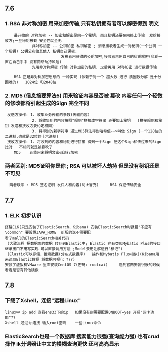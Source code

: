 ## 7.6
### 1. RSA 非对称加密  用来加密传输,只有私钥拥有者可以解密得到 明文
        最开始的 对称加密 -- 加密和解密是同一个秘钥; 而且秘钥还要在网络上传输  发给接收方;一旦秘钥被截 安全性就全无
                非对称加密 -- 公钥加密 私钥解密 ; 消息接收者生成一对秘钥(一个公钥 一个私钥) 公钥公布给其他人 私钥自己保密;
                             发布者用获得的公钥加密,接收者再用自己的私钥解密(私钥一直在自己手中 没有网络劫持风险)
                先用非对称解密 传输 对称加密的私钥, 之后再用 对称加密 进行数据传输
                
        RSA 正是非对称加密思想的 一种实现 (依赖于对一个 超大数 进行 质因数分解 是十分困难的)   1024位 和2048位
 
### 2. MD5 (信息摘要算法5) 用来验证内容是否被 篡改   内容任何一个轻微的修改都将引起生成的Sign 完全不同
     发送方操作: 1. 收集业务传输的参数(传输内容)
                2. 将收集到的内容按照"规则"拼接成字符串 还要加上秘钥   (拼接规则和秘钥 发送和接收方要约定相同)
                3. 将得到的新字符串 通过MD5算法得到哈希值-->叫做 Sign (一个128位的二进制,也就是32位的十六进制)
     接收方操作: 1. 将收到的内容和秘钥进行拼接 得到一个Sign 把这个Sign和传过来的Sign比对   不相同就是被篡改了                       
        MD5    还能用来将明文密码进行加密
        
###   两者区别: MD5证明你是你 ; RSA 可以被坏人劫持 但是没有秘钥还是不可见
      两者联系 : MD5 签名证明 发件人和内容(防止冒充)     RSA 保证传输安全

## 7.7
### 1. ELK 初步认识
    搭建ELK(只是安装了ElasticSearch、Kibana) 安装ElasticSearch时报错"不应有\common" 要设置JAVA_HOME  新版的说不需要配
    看了mall的ElasticSearch相关代码
     (大致流程 把数据库的数据 转存到Elastic中; Elastic 也有类似Mybatis Plus的接口  继承接口不用写实现 可以直接调用方法 ;Model要用注解进行"标记")
     (Elastic可以存储、搜索数据(分布式数据库)   操作和Mybatis Plus相似)(Kibana用来读取Elastic数据 将数据可视化 ???)
    安装了虚拟机VMware 里面安装CentOS 7(密码: rootcai)     遇到官网安装很慢的时候   看看是否有其他镜像
       
## 7.8
### 下载了Xshell，连接"远程Linux"
    linux中 ip add 查看ens33下的ip   如果没有则需要配置ONBOOT=yes 开启"网卡功能"??
    Xshell 通过ip连接 输入root密码    一些Linux命令
### ElasticSearch也是一个数据库 搜索能力很强(查询能力强) 也有crud操作 ik分词器让中文的模糊查询更快 还可高亮显示
